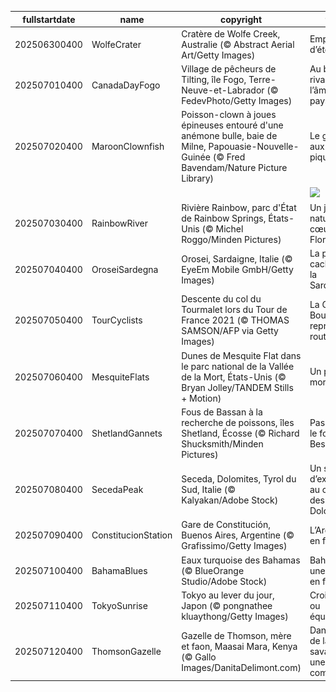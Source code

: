 |fullstartdate|name|copyright|title|image|
|--|--|--|--|--|
202506300400|WolfeCrater|Cratère de Wolfe Creek, Australie (© Abstract Aerial Art/Getty Images)|Empreinte d’étoile|![](/fr-CA/2025/07/202506300400WolfeCrater.jpg)|
202507010400|CanadaDayFogo|Village de pêcheurs de Tilting, île Fogo, Terre-Neuve-et-Labrador (© FedevPhoto/Getty Images)|Au bout du rivage, l’âme d’un pays|![](/fr-CA/2025/07/202507010400CanadaDayFogo.jpg)|
202507020400|MaroonClownfish|Poisson-clown à joues épineuses entouré d'une anémone bulle, baie de Milne, Papouasie-Nouvelle-Guinée (© Fred Bavendam/Nature Picture Library)|Le gardien aux joues piquantes|![](/fr-CA/2025/07/202507020400MaroonClownfish.jpg)|
||||![](/fr-CA/2025/07/.jpg)|
202507030400|RainbowRiver|Rivière Rainbow, parc d'État de Rainbow Springs, États-Unis (© Michel Roggo/Minden Pictures)|Un joyau naturel au cœur de la Floride|![](/fr-CA/2025/07/202507030400RainbowRiver.jpg)|
202507040400|OroseiSardegna|Orosei, Sardaigne, Italie (© EyeEm Mobile GmbH/Getty Images)|La perle cachée de la Sardaigne|![](/fr-CA/2025/07/202507040400OroseiSardegna.jpg)|
202507050400|TourCyclists|Descente du col du Tourmalet lors du Tour de France 2021 (© THOMAS SAMSON/AFP via Getty Images)|La Grande Boucle reprend la route!|![](/fr-CA/2025/07/202507050400TourCyclists.jpg)|
202507060400|MesquiteFlats|Dunes de Mesquite Flat dans le parc national de la Vallée de la Mort, États-Unis (© Bryan Jolley/TANDEM Stills + Motion)|Un parc « mortel »!|![](/fr-CA/2025/07/202507060400MesquiteFlats.jpg)|
202507070400|ShetlandGannets|Fous de Bassan à la recherche de poissons, îles Shetland, Écosse (© Richard Shucksmith/Minden Pictures)|Pas si fou, le fou de Bessan!|![](/fr-CA/2025/07/202507070400ShetlandGannets.jpg)|
202507080400|SecedaPeak|Seceda, Dolomites, Tyrol du Sud, Italie (© Kalyakan/Adobe Stock)|Un sommet d’exception au cœur des Dolomites|![](/fr-CA/2025/07/202507080400SecedaPeak.jpg)|
202507090400|ConstitucionStation|Gare de Constitución, Buenos Aires, Argentine (© Grafissimo/Getty Images)|L’Argentine en fête|![](/fr-CA/2025/07/202507090400ConstitucionStation.jpg)|
202507100400|BahamaBlues|Eaux turquoise des Bahamas (© BlueOrange Studio/Adobe Stock)|Bahamas, une nation en fête|![](/fr-CA/2025/07/202507100400BahamaBlues.jpg)|
202507110400|TokyoSunrise|Tokyo au lever du jour, Japon (© pongnathee kluaythong/Getty Images)|Croissance ou équilibre?|![](/fr-CA/2025/07/202507110400TokyoSunrise.jpg)|
202507120400|ThomsonGazelle|Gazelle de Thomson, mère et faon, Maasai Mara, Kenya (© Gallo Images/DanitaDelimont.com)|Dans l’or de la savane, une vie commence|![](/fr-CA/2025/07/202507120400ThomsonGazelle.jpg)|
